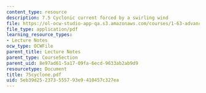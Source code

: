 ```yaml
---
content_type: resource
description: 7.5 Cyclonic current forced by a swirling wind
file: https://ol-ocw-studio-app-qa.s3.amazonaws.com/courses/1-63-advanced-fluid-dynamics-of-the-environment-fall-2002/5eb39d252373555793e9410457c327ea_75cyclone.pdf
file_type: application/pdf
learning_resource_types:
- Lecture Notes
ocw_type: OCWFile
parent_title: Lecture Notes
parent_type: CourseSection
parent_uid: 8e97ad61-5a17-09fa-6ecd-9633ab2ab9d9
resourcetype: Document
title: 75cyclone.pdf
uid: 5eb39d25-2373-5557-93e9-410457c327ea
---
```


